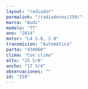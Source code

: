 ```yaml
---
layout: "radiador"
permalink: "/radiadores/258/"
marca: "Audi"
modelo: "TT"
ano: "2014"
motor: "L4 1.8, 2.0"
transmision: "Automática"
parte: "434060"
clima: "Con clima"
alto: "25 5/8"
ancho: "17 3/4"
observaciones: ""
id: "258"
---
```


